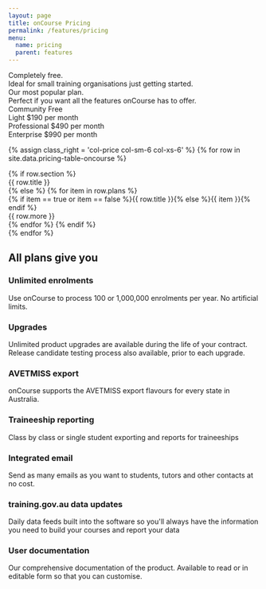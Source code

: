 ```yaml
---
layout: page
title: onCourse Pricing
permalink: /features/pricing
menu:
  name: pricing
  parent: features
---
```


<div class="pricing-container">
  <div class="row-item row-simple-text">
    <div class="col-price col-sm-6 col-xs-6 col-item-1">
      Completely free.
    </div>
    <div class="col-price col-sm-6 col-xs-6 col-item-2">
      Ideal for small training organisations just getting started.
    </div>
    <div class="col-price col-sm-6 col-xs-6 col-item-3">
      Our most popular plan.
    </div>
    <div class="col-price col-sm-6 col-xs-6 col-item-4">
      Perfect if you want all the features onCourse has to offer.
    </div>
  </div>

  <div class="row-item row-price-block">
    <div class="col-price col-sm-6 col-xs-6 col-item-1">
      <span class="col-label">Community</span>
      <span class="col-rate">Free</span>
      <span class="col-text">&nbsp;</span>
    </div>
    <div class="col-price col-sm-6 col-xs-6 col-item-2 item-highlight">
      <span class="col-label">Light</span>
      <span class="col-rate">$190</span>
      <span class="col-text">per month</span>
    </div>
    <div class="col-price col-sm-6 col-xs-6 col-item-3">
      <span class="col-label">Professional</span>
      <span class="col-rate">$490</span>
      <span class="col-text">per month</span>
    </div>
    <div class="col-price col-sm-6 col-xs-6 col-item-4">
      <span class="col-label">Enterprise</span>
      <span class="col-rate">$990</span>
      <span class="col-text">per month</span>
    </div>
  </div>

{% assign class_right = 'col-price col-sm-6 col-xs-6' %}
{% for row in site.data.pricing-table-oncourse %}
  <div class="row-item row-details row-item-{{ forloop.index }}">
    {% if row.section %}
      <div class="{{ class_right }} col-item-{{ forloop.index }} highlight">{{ row.title }}</div>
    {% else %}
      {% for item in row.plans %}
        <div class="{{ class_right }} col-item-{{ forloop.index }}">
          <span class="col-desc{% unless item %} has-no-plan{% endunless %}">
            {% if item == true or item == false %}{{ row.title }}{% else %}{{ item }}{% endif %}<i class="app-icon icon-arrow-bottom"></i>
          </span>
          <div class="plan-details">
            {{ row.more }}
          </div>
        </div>
      {% endfor %}
    {% endif %}
  </div>
{% endfor %}

</div>


<h2>All plans give you</h2>

<h3>Unlimited enrolments</h3>
<p>Use onCourse to process 100 or 1,000,000 enrolments per year. No artificial limits.</p>

<h3>Upgrades</h3>
<p>Unlimited product upgrades are available during the life of your contract. Release candidate testing process also available, prior to each upgrade.</p>


<h3>AVETMISS export</h3>
<p>onCourse supports the AVETMISS export flavours for every state in Australia.</p>


<h3>Traineeship reporting</h3>
<p>Class by class or single student exporting and reports for traineeships</p>

<h3>Integrated email</h3>
<p>Send as many emails as you want to students, tutors and other contacts at no cost.


<h3>training.gov.au data updates</h3>
<p>Daily data feeds built into the software so you'll always have the information you need to build your courses and report your data</p>

<h3>User documentation</h3>
<p>Our comprehensive documentation of the product. Available to read or in editable form so that you can customise.</p>